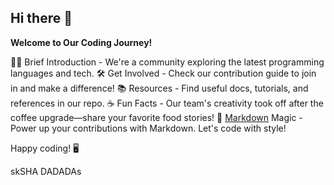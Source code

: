 ## Hi there 👋

**Welcome to Our Coding Journey!**

🙋‍♀️ Brief Introduction - We're a community exploring the latest programming languages and tech.
🛠️ Get Involved - Check our contribution guide to join in and make a difference!
📚 Resources - Find useful docs, tutorials, and references in our repo.
☕ Fun Facts - Our team's creativity took off after the coffee upgrade—share your favorite food stories!
🧙 [Markdown](https://docs.github.com/github/writing-on-github/getting-started-with-writing-and-formatting-on-github/basic-writing-and-formatting-syntax) Magic - Power up your contributions with Markdown. Let's code with style!

Happy coding! 🖥️


skSHA 
DADADAs
